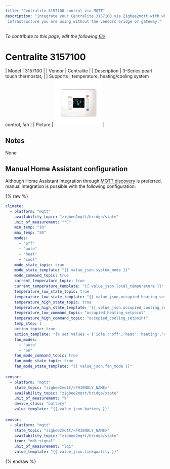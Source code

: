 ```yaml
---
title: "Centralite 3157100 control via MQTT"
description: "Integrate your Centralite 3157100 via Zigbee2mqtt with whatever smart home
 infrastructure you are using without the vendors bridge or gateway."
---
```


*To contribute to this page, edit the following
[file](https://github.com/Koenkk/zigbee2mqtt.io/blob/master/docs/devices/3157100.md)*

# Centralite 3157100

| Model | 3157100  |
| Vendor  | Centralite  |
| Description | 3-Series pearl touch thermostat, |
| Supports | temperature, heating/cooling system control, fan |
| Picture | ![Centralite 3157100](../images/devices/3157100.jpg) |

## Notes

None

## Manual Home Assistant configuration
Although Home Assistant integration through [MQTT discovery](../integration/home_assistant) is preferred,
manual integration is possible with the following configuration:


{% raw %}
```yaml
climate:
  - platform: "mqtt"
    availability_topic: "zigbee2mqtt/bridge/state"
    unit_of_measurement: "°C"
    min_temp: "10"
    max_temp: "30"
    modes: 
      - "off"
      - "auto"
      - "heat"
      - "cool"
    mode_state_topic: true
    mode_state_template: "{{ value_json.system_mode }}"
    mode_command_topic: true
    current_temperature_topic: true
    current_temperature_template: "{{ value_json.local_temperature }}"
    temperature_low_state_topic: true
    temperature_low_state_template: "{{ value_json.occupied_heating_setpoint }}"
    temperature_high_state_topic: true
    temperature_high_state_template: "{{ value_json.occupied_cooling_setpoint }}"
    temperature_low_command_topic: "occupied_heating_setpoint"
    temperature_high_command_topic: "occupied_cooling_setpoint"
    temp_step: 1
    action_topic: true
    action_template: "{% set values = {'idle':'off','heat':'heating','cool':'cooling','fan only':'fan'} %}{{ values[value_json.running_state] }}"
    fan_modes: 
      - "auto"
      - "on"
    fan_mode_command_topic: true
    fan_mode_state_topic: true
    fan_mode_state_template: "{{ value_json.fan_mode }}"

sensor:
  - platform: "mqtt"
    state_topic: "zigbee2mqtt/<FRIENDLY_NAME>"
    availability_topic: "zigbee2mqtt/bridge/state"
    unit_of_measurement: "%"
    device_class: "battery"
    value_template: "{{ value_json.battery }}"

sensor:
  - platform: "mqtt"
    state_topic: "zigbee2mqtt/<FRIENDLY_NAME>"
    availability_topic: "zigbee2mqtt/bridge/state"
    icon: "mdi:signal"
    unit_of_measurement: "lqi"
    value_template: "{{ value_json.linkquality }}"
```
{% endraw %}


